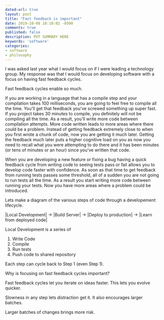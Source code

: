 ```yaml
---
dated-url: true
layout: post
title: "Fast feedback is important"
date: 2019-10-08 18:10:02 -0500
comments: true
published: false
description: PUT SUMMARY HERE
keywords: 'software'
categories:
- software
- philosophy
---
```


I was asked last year what I would focus on if I were leading a technology group.
My response was that I would focus on developing software with a focus on having fast feedback cycles.

Fast feedback cycles enable so much.

If you are working in a language that has a compile step and your compilation takes 100 milliseconds, you are going to feel free to compile all the time.
You'll get that feedback you've screwed something up super fast.
If you project takes 30 minutes to compile, you definitely will not be compiling all the time.
As a result, you'll write more code between compilation attempts.
More code written leads to more areas where there could be a problem.
Instead of getting feedback extremely close to when you first wrote a chunk of code, now you are getting it much later.
Getting the feedback much later puts a higher cognitive load on you as now you need to recall what you were attempting to do there and it has been minutes (or tens of minutes or an hour) since you've written that code.

When you are developing a new feature or fixing a bug having a quick feedback cycle from writing code to seeing tests pass or fail allows you to develop code faster with confidence.
As soon as that time to get feedback from running tests passes some threshold, all of a sudden you are not going to run tests all the time.
As a result you start writing more code between running your tests.
Now you have more areas where a problem could be introduced.

Lets make a diagram of the various steps of code through a developement lifecycle.

|Local Development| -> |Build Server| -> |Deploy to production| -> |Learn from deployed code|

Local Development is a series of

1) Write Code
2) Compile
3) Run tests
4) Push code to shared repository

Each step can cycle back to Step 1 (even Step 1).

Why is focusing on fast feedback cycles important?

Fast feedback cycles let you iterate on ideas faster. This lets you evolve quicker.

Slowness in any step lets distraction get it. It also encourages larger batches.

Larger batches of changes brings more risk.